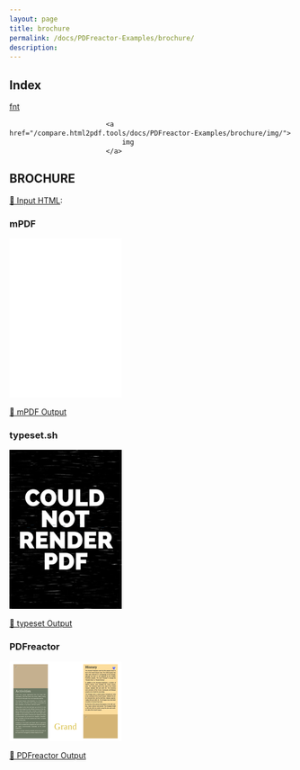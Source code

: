 ```yaml
---
layout: page
title: brochure
permalink: /docs/PDFreactor-Examples/brochure/
description: 
---
```


## Index
<div class="boxes">
                            <a href="/compare.html2pdf.tools/docs/PDFreactor-Examples/brochure/fnt/">
                                fnt
                            </a>

                            <a href="/compare.html2pdf.tools/docs/PDFreactor-Examples/brochure/img/">
                                img
                            </a>
</div>

## BROCHURE

[📄 Input HTML](/html/PDFreactor%20Examples/brochure/brochure.html):

### mPDF
![mPDF Preview](mpdf__html_PDFreactor_Examples_brochure_brochure.html.png) 

[📕 mPDF Output](mpdf__html_PDFreactor_Examples_brochure_brochure.html.pdf)

### typeset.sh
![typeset Preview](typeset__html_PDFreactor_Examples_brochure_brochure.html.png) 

[📕 typeset Output](typeset__html_PDFreactor_Examples_brochure_brochure.html.pdf)

### PDFreactor
![PDFreactor Preview](pdfreactor__html_PDFreactor_Examples_brochure_brochure.html.png) 

[📕 PDFreactor Output](pdfreactor__html_PDFreactor_Examples_brochure_brochure.html.pdf)


